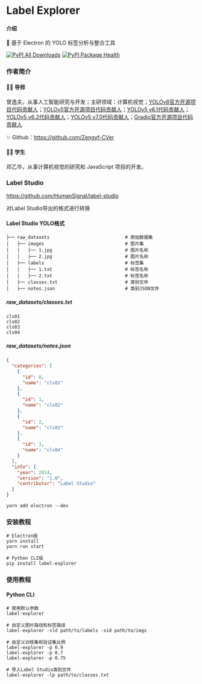 # Label Explorer

#### 介绍

🚀 基于 Electron 的 YOLO 标签分析与整合工具

<p>
<a href="https://pypi.org/project/label-explorer"><img src="https://static.pepy.tech/personalized-badge/label-explorer?period=total&units=international_system&left_color=grey&right_color=brightgreen&left_text=PyPI%20downloads" alt="PyPI All Downloads"></a>
<a href="https://snyk.io/advisor/python/label-explorer"><img src="https://snyk.io/advisor/python/label-explorer/badge.svg" alt="PyPI Package Health"></a>
</p>

### 作者简介

#### 👨‍🏫 导师

曾逸夫，从事人工智能研究与开发；主研领域：计算机视觉；[YOLOv8官方开源项目代码贡献人](https://github.com/ultralytics/ultralytics/graphs/contributors)；[YOLOv5官方开源项目代码贡献人](https://github.com/ultralytics/yolov5/graphs/contributors)；[YOLOv5 v6.1代码贡献人](https://github.com/ultralytics/yolov5/releases/tag/v6.1)；[YOLOv5 v6.2代码贡献人](https://github.com/ultralytics/yolov5/releases/tag/v6.2)；[YOLOv5 v7.0代码贡献人](https://github.com/ultralytics/yolov5/releases/tag/v7.0)；[Gradio官方开源项目代码贡献人](https://github.com/gradio-app/gradio/graphs/contributors)

✨  Github：https://github.com/Zengyf-CVer

#### 👩‍🎓 学生

邓乙华，从事计算机视觉的研究和 JavaScript 项目的开发。

### Label Studio

https://github.com/HumanSignal/label-studio

对Label Studio导出的格式进行转换

#### Label Studio YOLO格式

```shell
├── raw_datasets							# 原始数据集
│   ├── images								# 图片集
│   │   ├── 1.jpg							# 图片名称
│   │   ├── 2.jpg							# 图片名称
│   ├── labels								# 标签集
│   │   ├── 1.txt							# 标签名称
│   │   ├── 2.txt							# 标签名称
│   ├── classes.txt							# 类别文件
│   ├── notes.json							# 类别JSON文件
```

##### raw_datasets/classes.txt

```shell
cls01
cls02
cls03
cls04
```

##### raw_datasets/notes.json

```json
{
  "categories": [
    {
      "id": 0,
      "name": "cls01"
    },
    {
      "id": 1,
      "name": "cls02"
    },
    {
      "id": 2,
      "name": "cls03"
    },
    {
      "id": 3,
      "name": "cls04"
    }
  ],
  "info": {
    "year": 2024,
    "version": "1.0",
    "contributor": "Label Studio"
  }
}
```

```shell
yarn add electron --dev
```

### 安装教程

```shell
# Electron版
yarn install
yarn run start

# Python CLI版
pip install label-explorer
```

### 使用教程

#### Python CLI

```shell
# 使用默认参数
label-explorer

# 自定义图片路径和标签路径
label-explorer -sld path/to/labels -sid path/to/imgs

# 自定义训练集和验证集比例
label-explorer -p 0.9
label-explorer -p 0.7
label-explorer -p 0.75

# 导入Label Studio类别文件
label-explorer -lp path/to/classes.txt
```
